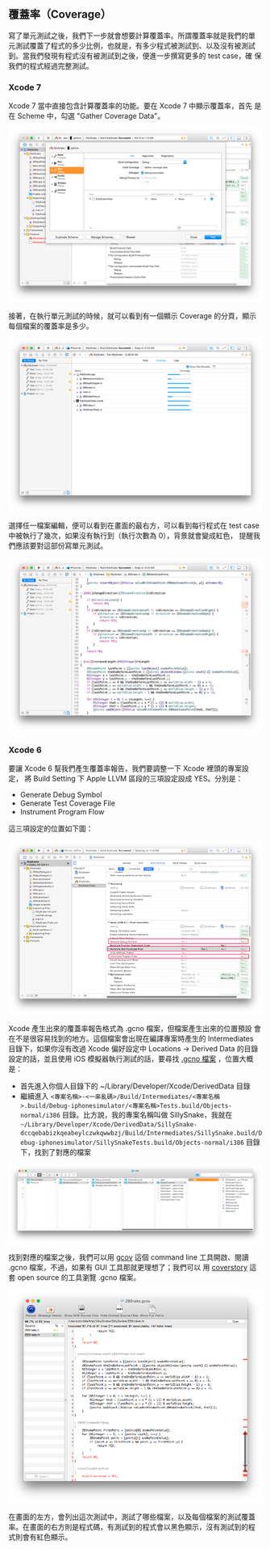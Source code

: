 覆蓋率（Coverage）
-----------------

寫了單元測試之後，我們下一步就會想要計算覆蓋率。所謂覆蓋率就是我們的單
元測試覆蓋了程式的多少比例，也就是，有多少程式被測試到、以及沒有被測試
到。當我們發現有程式沒有被測試到之後，便進一步撰寫更多的 test case，確
保我們的程式經過完整測試。

### Xcode 7

Xcode 7 當中直接包含計算覆蓋率的功能。要在 Xcode 7 中顯示覆蓋率，首先
是在 Scheme 中，勾選 "Gather Coverage Data"。

![Xcode 設定](coverage_xcode7_1.png)

接著，在執行單元測試的時候，就可以看到有一個顯示 Coverage 的分頁，顯示
每個檔案的覆蓋率是多少。

![Xcode 設定](coverage_xcode7_2.png)

選擇任一檔案編輯，便可以看到在畫面的最右方，可以看到每行程式在 test
case 中被執行了幾次，如果沒有執行到（執行次數為 0），背景就會變成紅色，
提醒我們應該要對這部份寫單元測試。

![Xcode 設定](coverage_xcode7_3.png)

### Xcode 6

要讓 Xcode 6 幫我們產生覆蓋率報告，我們要調整一下 Xcode 裡頭的專案設定，
將 Build Setting 下 Apple LLVM 區段的三項設定設成 YES。分別是：

- Generate Debug Symbol
- Generate Test Coverage File
- Instrument Program Flow

這三項設定的位置如下圖：

![Xcode 設定](coverage1.png)

Xcode 產生出來的覆蓋率報告格式為 .gcno 檔案，但檔案產生出來的位置預設
會在不是很容易找到的地方。這個檔案會出現在編譯專案時產生的
Intermediates 目錄下，如果你沒有改過 Xcode 偏好設定中 Locations ->
Derived Data 的目錄設定的話，並且使用 iOS 模擬器執行測試的話，要尋找
[.gcno 檔案](https://gcc.gnu.org/onlinedocs/gcc-4.1.0/gcc/Gcov-Data-Files.html)
，位置大概是：

- 首先進入你個人目錄下的 ~/Library/Developer/Xcode/DerivedData 目錄
- 繼續進入 `<專案名稱>-<一串亂碼>/Build/Intermediates/<專案名稱>.build/Debug-iphonesimulator/<專案名稱>Tests.build/Objects-normal/i386` 目錄。比方說，我的專案名稱叫做 SillySnake，我就在 `~/Library/Developer/Xcode/DerivedData/SillySnake-dccqebabizkqeabeylczwkqwwbzj/Build/Intermediates/SillySnake.build/Debug-iphonesimulator/SillySnakeTests.build/Objects-normal/i386` 目錄下，找到了對應的檔案

![檔案目錄](coverage2.png)

找到對應的檔案之後，我們可以用
[gcov](https://gcc.gnu.org/onlinedocs/gcc/Gcov.html) 這個 command line
工具開啟、閱讀 .gcno 檔案，不過，如果有 GUI 工具那就更理想了；我們可以
用 [coverstory](https://code.google.com/p/coverstory/) 這套 open
source 的工具瀏覽 .gcno 檔案。

![Cover Story](coverage3.png)

在畫面的左方，會列出這次測試中，測試了哪些檔案，以及每個檔案的測試覆蓋
率。在畫面的右方則是程式碼，有測試到的程式會以黑色顯示，沒有測試到的程
式則會有紅色顯示。
